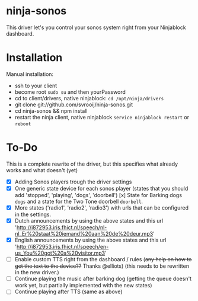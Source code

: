 ninja-sonos
===========

This driver let's you control your sonos system right from your Ninjablock dashboard.


Installation
============

Manual installation:
- ssh to your client
- become root `sudo su` and then yourPassword
- cd to client/drivers, native ninjablock: `cd /opt/ninja/drivers`
- git clone git://github.com/svrooij/ninja-sonos.git
- cd ninja-sonos && npm install
- restart the ninja client, native ninjablock `service ninjablock restart` or `reboot`

To-Do
=====

This is a complete rewrite of the driver, but this specifies what already works and what doesn't (yet)

- [x] Adding Sonos players trough the driver settings
- [x] One generic state device for each sonos player (states that you should add 'stopped', 'playing', 'dogs', 'doorbell')
  [x] State for Barking dogs `dogs` and a state for the Two Tone doorbell `doorbell`.
- [x] More states ('radio1', 'radio2', 'radio3') with urls that can be configured in the settings.
- [x] Dutch announcements by using the above states and this url 'http://i872953.iris.fhict.nl/speech/nl-nl_Er%20staat%20iemand%20aan%20de%20deur.mp3'
- [x] English announcements by using the above states and this url 'http://i872953.iris.fhict.nl/speech/en-us_You%20got%20a%20visitor.mp3'
- [ ] Enable custom TTS right from the dashboard / rules (~~any help on how to get the text to the device??~~ Thanks @elliots) (this needs to be rewritten in the new driver.)
- [ ] Continue playing the music after barking dog (getting the queue doesn't work yet, but partially implemented with the new states)
- [ ] Continue playing after TTS (same as above)

